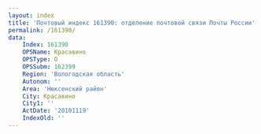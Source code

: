 ```yaml
---
layout: index
title: 'Почтовый индекс 161390: отделение почтовой связи Почты России'
permalink: /161390/
data:
    Index: 161390
    OPSName: Красавино
    OPSType: О
    OPSSubm: 162399
    Region: 'Вологодская область'
    Autonom: ''
    Area: 'Нюксенский район'
    City: Красавино
    City1: ''
    ActDate: '20101119'
    IndexOld: ''
---
```

